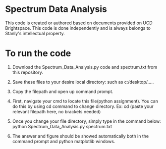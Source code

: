 # Spectrum Data Analysis
This code is created or authored based on documents provided on UCD Brightspace. This code is done independently and is always belongs to Stanly's intellectual property. 

# To run the code
1. Download the Spectrum_Data_Analysis.py code and spectrum.txt from this repository.
2. Save these files to your desire local directory: such as c:/desktop/.....
3. Copy the filepath and open up command prompt.
4. First, navigate your cmd to locate this file(python assignment). You can do this by using cd command to change directory.
  Ex: cd (paste your relevant filepath here, no brackets needed)

5. Once you change your file directory, simply type in the command below:
   python Spectrum_Data_Analysis.py spectrum.txt
6. The answer and figure should be showed automatically both in the command prompt and python matplotlib windows. 
